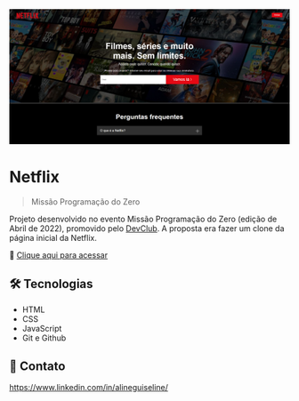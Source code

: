 <img src="https://raw.githubusercontent.com/AlineGuiseline/Netflix/master/img/Clone%20-%20Netflix.png">

# Netflix

>Missão Programação do Zero

Projeto desenvolvido no evento Missão Programação do Zero (edição de Abril de 2022), promovido pelo <a href=https://rodolfomori.com.br/devclub>DevClub</a>. A proposta era fazer um clone da página inicial da Netflix.

🔗 [Clique aqui para acessar](https://alineguiseline.github.io/Netflix/)

## 🛠️ Tecnologias

- HTML
- CSS
- JavaScript
- Git e Github

##  💜 Contato

https://www.linkedin.com/in/alineguiseline/
